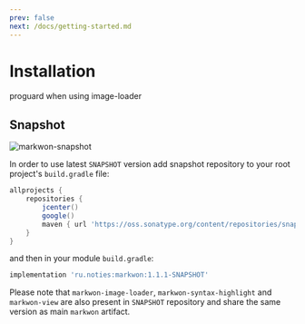 ```yaml
---
prev: false
next: /docs/getting-started.md
---
```


# Installation

<MavenBadges />

proguard when using image-loader

## Snapshot

![markwon-snapshot](https://img.shields.io/nexus/s/https/oss.sonatype.org/ru.noties/markwon.svg?label=markwon)

In order to use latest `SNAPSHOT` version add snapshot repository 
to your root project's `build.gradle` file:

```groovy
allprojects {
    repositories {
        jcenter()
        google()
        maven { url 'https://oss.sonatype.org/content/repositories/snapshots/' }
    }
}
```

and then in your module `build.gradle`:

```groovy
implementation 'ru.noties:markwon:1.1.1-SNAPSHOT'
```

Please note that `markwon-image-loader`, `markwon-syntax-highlight` 
and `markwon-view` are also present in `SNAPSHOT` repository and 
share the same version as main `markwon` artifact.

